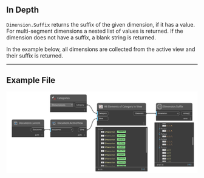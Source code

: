 ## In Depth
`Dimension.Suffix` returns the suffix of the given dimension, if it has a value. For multi-segment dimensions a nested list of values is returned. If the dimension does not have a suffix, a blank string is returned.

In the example below, all dimensions are collected from the active view and their suffix is returned.
___
## Example File

![Dimension.Suffix](./Revit.Elements.Dimension.Suffix_img.jpg)